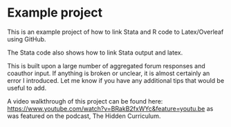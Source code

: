 # Example project

This is an example project of how to link Stata and R code to Latex/Overleaf using GitHub. 

The Stata code also shows how to link Stata output and latex. 

This is built upon a large number of aggregated forum responses and coauthor input. If anything is broken or unclear, it is almost certainly an error I introduced. Let me know if you have any additional tips that would be useful to add. 

A video walkthrough of this project can be found here: https://www.youtube.com/watch?v=BRakB2fxWYc&feature=youtu.be as was featured on the podcast, The Hidden Curriculum. 






